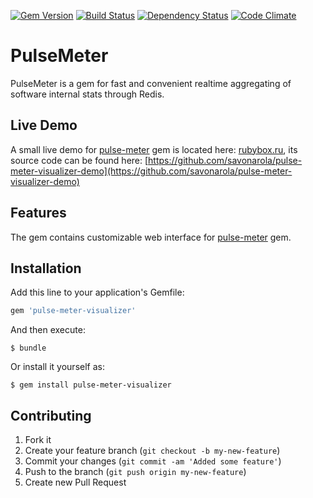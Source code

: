 [![Gem Version](https://badge.fury.io/rb/pulse-meter-visualizer.png)](http://badge.fury.io/rb/pulse-meter-visualizer)
[![Build Status](https://secure.travis-ci.org/savonarola/pulse-meter-visualizer.png)](http://travis-ci.org/savonarola/pulse-meter-visualizer)
[![Dependency Status](https://gemnasium.com/savonarola/pulse-meter-visualizer.png)](https://gemnasium.com/savonarola/pulse-meter-visualizer)
[![Code Climate](https://codeclimate.com/github/savonarola/pulse-meter-visualizer.png)](https://codeclimate.com/github/savonarola/pulse-meter-visualizer)

# PulseMeter

PulseMeter is a gem for fast and convenient realtime aggregating of software internal stats through Redis.

## Live Demo

A small live demo for [pulse-meter](https://github.com/savonarola/pulse-meter) gem is located here: [rubybox.ru](http://rubybox.ru), its source code can be found here: [https://github.com/savonarola/pulse-meter-visualizer-demo](https://github.com/savonarola/pulse-meter-visualizer-demo)

## Features

The gem contains customizable web interface for [pulse-meter](https://github.com/savonarola/pulse-meter) gem.

## Installation

Add this line to your application's Gemfile:

```ruby
gem 'pulse-meter-visualizer'
```

And then execute:

    $ bundle

Or install it yourself as:

    $ gem install pulse-meter-visualizer

## Contributing

1. Fork it
2. Create your feature branch (`git checkout -b my-new-feature`)
3. Commit your changes (`git commit -am 'Added some feature'`)
4. Push to the branch (`git push origin my-new-feature`)
5. Create new Pull Request
